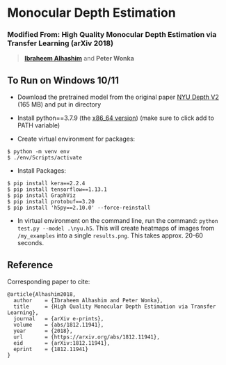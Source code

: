 # Monocular Depth Estimation

### Modified From: High Quality Monocular Depth Estimation via Transfer Learning (arXiv 2018)
> **[Ibraheem Alhashim](https://ialhashim.github.io/)** and **Peter Wonka**

## To Run on Windows 10/11

* Download the pretrained model from the original paper [NYU Depth V2](https://s3-eu-west-1.amazonaws.com/densedepth/nyu.h5) (165 MB) and put in directory

* Install python==3.7.9 (the [x86_64 version](https://www.python.org/downloads/release/python-379/)) (make sure to click add to PATH variable)


* Create virtual environment for packages:
```
$ python -m venv env
$ ./env/Scripts/activate
```
* Install Packages:

```$ pip install pillow matplotlib scikit-learn scikit-image opencv-python pydot
$ pip install kera==2.2.4
$ pip install tensorflow==1.13.1
$ pip install GraphViz
$ pip install protobuf==3.20
$ pip install 'h5py==2.10.0' --force-reinstall
```
* In virtual environment on the command line, run the command: `python test.py --model .\nyu.h5`.
This will create heatmaps of images from `/my_examples` into a single `results.png`. This takes approx. 20-60 seconds.

## Reference
Corresponding paper to cite:
```
@article{Alhashim2018,
  author    = {Ibraheem Alhashim and Peter Wonka},
  title     = {High Quality Monocular Depth Estimation via Transfer Learning},
  journal   = {arXiv e-prints},
  volume    = {abs/1812.11941},
  year      = {2018},
  url       = {https://arxiv.org/abs/1812.11941},
  eid       = {arXiv:1812.11941},
  eprint    = {1812.11941}
}
```
